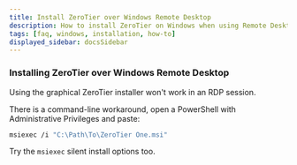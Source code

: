 ```yaml
---
title: Install ZeroTier over Windows Remote Desktop
description: How to install ZeroTier on Windows when using Remote Desktop Protocol
tags: [faq, windows, installation, how-to]
displayed_sidebar: docsSidebar
---
```


### Installing ZeroTier over Windows Remote Desktop

Using the graphical ZeroTier installer won't work in an RDP session.

There is a command-line workaround, open a PowerShell with Administrative Privileges and paste:

```sh
msiexec /i "C:\Path\To\ZeroTier One.msi"
```

Try the `msiexec` silent install options too.
